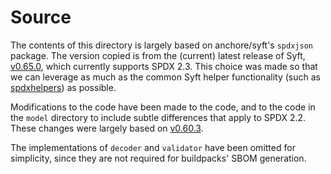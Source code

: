 # Source
The contents of this directory is largely based on anchore/syft's `spdxjson`
package. The version copied is from the (current) latest release of Syft,
[v0.65.0](https://github.com/anchore/syft/tree/v0.65.0/syft/formats/spdxjson),
which currently supports SPDX 2.3. This choice was made so that we can leverage
as much as the common Syft helper functionality (such as
[spdxhelpers](https://github.com/anchore/syft/tree/v0.65.0/syft/formats/common/spdxhelpers))
as possible.

Modifications to the code have been made to the code, and to the code in the
`model` directory to include subtle differences that apply to SPDX 2.2. These
changes were largely based on
[v0.60.3](https://github.com/anchore/syft/tree/v0.60.3/syft/formats/spdx22).

The implementations of `decoder` and `validator` have been omitted for
simplicity, since they are not required for buildpacks' SBOM generation.
